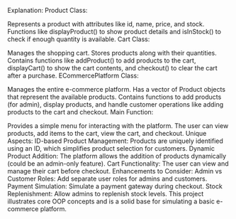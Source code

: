 Explanation:
Product Class:

Represents a product with attributes like id, name, price, and stock.
Functions like displayProduct() to show product details and isInStock() to check if enough quantity is available.
Cart Class:

Manages the shopping cart.
Stores products along with their quantities.
Contains functions like addProduct() to add products to the cart, displayCart() to show the cart contents, and checkout() to clear the cart after a purchase.
ECommercePlatform Class:

Manages the entire e-commerce platform.
Has a vector of Product objects that represent the available products.
Contains functions to add products (for admin), display products, and handle customer operations like adding products to the cart and checkout.
Main Function:

Provides a simple menu for interacting with the platform. The user can view products, add items to the cart, view the cart, and checkout.
Unique Aspects:
ID-based Product Management: Products are uniquely identified using an ID, which simplifies product selection for customers.
Dynamic Product Addition: The platform allows the addition of products dynamically (could be an admin-only feature).
Cart Functionality: The user can view and manage their cart before checkout.
Enhancements to Consider:
Admin vs Customer Roles: Add separate user roles for admins and customers.
Payment Simulation: Simulate a payment gateway during checkout.
Stock Replenishment: Allow admins to replenish stock levels.
This project illustrates core OOP concepts and is a solid base for simulating a basic e-commerce platform.

